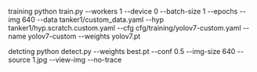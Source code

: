 
training
python train.py --workers 1 --device 0 --batch-size 1 --epochs  --img 640  --data tanker1/custom_data.yaml --hyp tanker1/hyp.scratch.custom.yaml --cfg cfg/training/yolov7-custom.yaml --name yolov7-custom --weights yolov7.pt

detcting
python detect.py --weights best.pt --conf 0.5 --img-size 640 --source 1.jpg --view-img --no-trace

